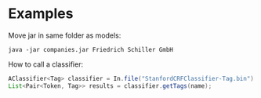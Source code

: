 # Examples
Move jar in same folder as models:

```Batchfile
java -jar companies.jar Friedrich Schiller GmbH
```

How to call a classifier:

```Java
AClassifier<Tag> classifier = In.file("StanfordCRFClassifier-Tag.bin").readObject();
List<Pair<Token, Tag>> results = classifier.getTags(name);
```
